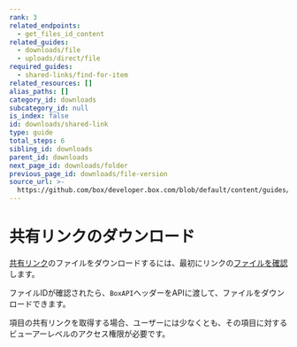 ```yaml
---
rank: 3
related_endpoints:
  - get_files_id_content
related_guides:
  - downloads/file
  - uploads/direct/file
required_guides:
  - shared-links/find-for-item
related_resources: []
alias_paths: []
category_id: downloads
subcategory_id: null
is_index: false
id: downloads/shared-link
type: guide
total_steps: 6
sibling_id: downloads
parent_id: downloads
next_page_id: downloads/folder
previous_page_id: downloads/file-version
source_url: >-
  https://github.com/box/developer.box.com/blob/default/content/guides/downloads/shared-link.md
---
```

# 共有リンクのダウンロード

[共有リンク][shared-link]のファイルをダウンロードするには、最初にリンクの[ファイルを確認][get-file]します。

ファイルIDが確認されたら、`BoxAPI`ヘッダーをAPIに渡して、ファイルをダウンロードできます。

<Samples id="get_files_id_content" variant="for_shared_file">

</Samples>

<Message warning>

項目の共有リンクを取得する場合、ユーザーには少なくとも、その項目に対するビューアーレベルのアクセス権限が必要です。

</Message>

[shared-link]: g://shared-links

[get-file]: g://shared-links/find-for-item
